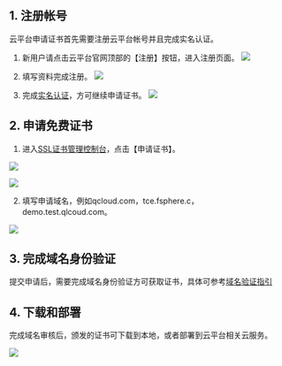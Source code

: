 ## 1. 注册帐号
云平台申请证书首先需要注册云平台帐号并且完成实名认证。

1) 新用户请点击云平台官网顶部的【注册】按钮，进入注册页面。
![](http://imgcache.tcecqpoc.fsphere.cn/image/mc.qcloudimg.com/static/img/cc760f13d5e89b06ff3c48b9aeb66c63/0.png)

2) 填写资料完成注册。
![](http://imgcache.tcecqpoc.fsphere.cn/image/mc.qcloudimg.com/static/img/663e6b293d35f1d39eff4e3cca1b5ac7/1.png)

3) 完成[实名认证](http://console.tcecqpoc.fsphere.cn/developer/auth)，方可继续申请证书。
![](http://imgcache.tcecqpoc.fsphere.cn/image/mc.qcloudimg.com/static/img/b4f85ccb5ec8a9eb58040eeacfafc9d6/2.png)

## 2. 申请免费证书

1) 进入[SSL证书管理控制台](http://console.tcecqpoc.fsphere.cn/ssl)，点击【申请证书】。

![](http://imgcache.tcecqpoc.fsphere.cn/image/mc.qcloudimg.com/static/img/2363dce283c66901c4662f48784661e7/3.png)

![](http://imgcache.tcecqpoc.fsphere.cn/image/mc.qcloudimg.com/static/img/bcc0734866a5b04a5d14915782bb1412/4.png)

2) 填写申请域名，例如qcloud.com，tce.fsphere.c，demo.test.qlcoud.com。

![](http://imgcache.tcecqpoc.fsphere.cn/image/mc.qcloudimg.com/static/img/cd4c29b2c97cfa9b250fb42631ed5642/5.png)

## 3. 完成域名身份验证
提交申请后，需要完成域名身份验证方可获取证书，具体可参考[域名验证指引](/document/product/400/4142)

## 4. 下载和部署
完成域名审核后，颁发的证书可下载到本地，或者部署到云平台相关云服务。

![](http://imgcache.tcecqpoc.fsphere.cn/image/mc.qcloudimg.com/static/img/ec3b3b9f7bc50e72dbfd254fe20a2e94/6.png)
